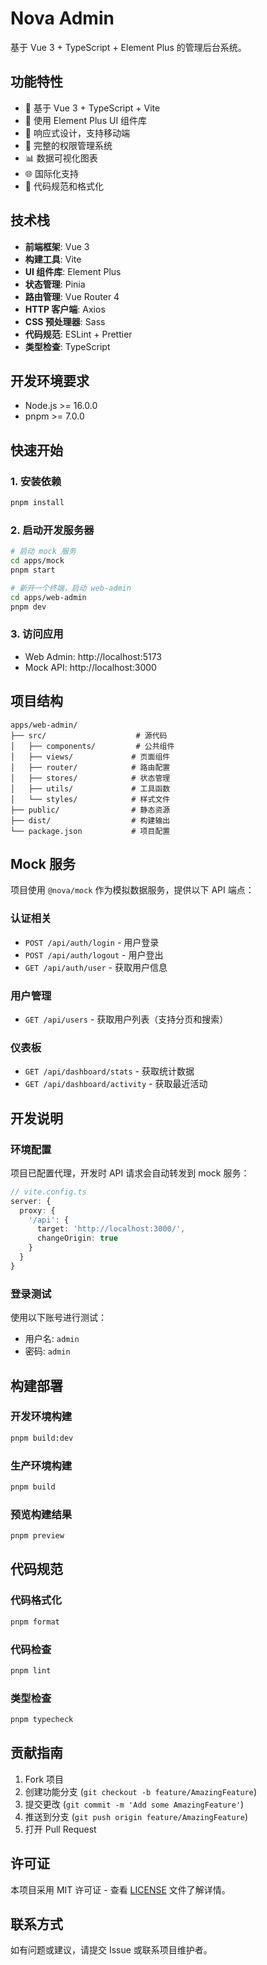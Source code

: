 # Nova Admin

基于 Vue 3 + TypeScript + Element Plus 的管理后台系统。

## 功能特性

- 🚀 基于 Vue 3 + TypeScript + Vite
- 🎨 使用 Element Plus UI 组件库
- 📱 响应式设计，支持移动端
- 🔐 完整的权限管理系统
- 📊 数据可视化图表
- 🌐 国际化支持
- 📝 代码规范和格式化

## 技术栈

- **前端框架**: Vue 3
- **构建工具**: Vite
- **UI 组件库**: Element Plus
- **状态管理**: Pinia
- **路由管理**: Vue Router 4
- **HTTP 客户端**: Axios
- **CSS 预处理器**: Sass
- **代码规范**: ESLint + Prettier
- **类型检查**: TypeScript

## 开发环境要求

- Node.js >= 16.0.0
- pnpm >= 7.0.0

## 快速开始

### 1. 安装依赖

```bash
pnpm install
```

### 2. 启动开发服务器

```bash
# 启动 mock 服务
cd apps/mock
pnpm start

# 新开一个终端，启动 web-admin
cd apps/web-admin
pnpm dev
```

### 3. 访问应用

- Web Admin: http://localhost:5173
- Mock API: http://localhost:3000

## 项目结构

```
apps/web-admin/
├── src/                    # 源代码
│   ├── components/         # 公共组件
│   ├── views/             # 页面组件
│   ├── router/            # 路由配置
│   ├── stores/            # 状态管理
│   ├── utils/             # 工具函数
│   └── styles/            # 样式文件
├── public/                # 静态资源
├── dist/                  # 构建输出
└── package.json           # 项目配置
```

## Mock 服务

项目使用 `@nova/mock` 作为模拟数据服务，提供以下 API 端点：

### 认证相关

- `POST /api/auth/login` - 用户登录
- `POST /api/auth/logout` - 用户登出
- `GET /api/auth/user` - 获取用户信息

### 用户管理

- `GET /api/users` - 获取用户列表（支持分页和搜索）

### 仪表板

- `GET /api/dashboard/stats` - 获取统计数据
- `GET /api/dashboard/activity` - 获取最近活动

## 开发说明

### 环境配置

项目已配置代理，开发时 API 请求会自动转发到 mock 服务：

```typescript
// vite.config.ts
server: {
  proxy: {
    '/api': {
      target: 'http://localhost:3000/',
      changeOrigin: true
    }
  }
}
```

### 登录测试

使用以下账号进行测试：

- 用户名: `admin`
- 密码: `admin`

## 构建部署

### 开发环境构建

```bash
pnpm build:dev
```

### 生产环境构建

```bash
pnpm build
```

### 预览构建结果

```bash
pnpm preview
```

## 代码规范

### 代码格式化

```bash
pnpm format
```

### 代码检查

```bash
pnpm lint
```

### 类型检查

```bash
pnpm typecheck
```

## 贡献指南

1. Fork 项目
2. 创建功能分支 (`git checkout -b feature/AmazingFeature`)
3. 提交更改 (`git commit -m 'Add some AmazingFeature'`)
4. 推送到分支 (`git push origin feature/AmazingFeature`)
5. 打开 Pull Request

## 许可证

本项目采用 MIT 许可证 - 查看 [LICENSE](LICENSE) 文件了解详情。

## 联系方式

如有问题或建议，请提交 Issue 或联系项目维护者。
